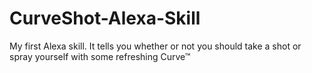 # CurveShot-Alexa-Skill
My first Alexa skill. It tells you whether or not you should take a shot or spray yourself with some refreshing Curve™ 
